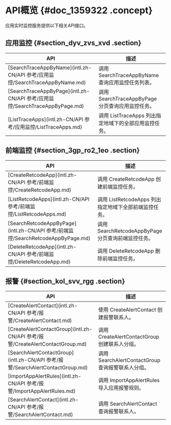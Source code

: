 # API概览 {#doc_1359322 .concept}

应用实时监控服务提供以下相关API接口。

## 应用监控 {#section_dyv_zvs_xvd .section}

|API|描述|
|---|--|
|[SearchTraceAppByName](intl.zh-CN/API 参考/应用监控/SearchTraceAppByName.md)|调用 SearchTraceAppByName 查询应用监控任务列表。|
|[SearchTraceAppByPage](intl.zh-CN/API 参考/应用监控/SearchTraceAppByPage.md)|调用 SearchTraceAppByPage 分页查询应用监控任务。|
|[ListTraceApps](intl.zh-CN/API 参考/应用监控/ListTraceApps.md)|调用 ListTraceApps 列出指定地域下的全部应用监控任务。|

## 前端监控 {#section_3gp_ro2_1eo .section}

|API|描述|
|---|--|
|[CreateRetcodeApp](intl.zh-CN/API 参考/前端监控/CreateRetcodeApp.md)|调用 CreateRetcodeApp 创建前端监控任务。|
|[ListRetcodeApps](intl.zh-CN/API 参考/前端监控/ListRetcodeApps.md)|调用 ListRetcodeApps 列出指定地域下全部前端监控任务。|
|[SearchRetcodeAppByPage](intl.zh-CN/API 参考/前端监控/SearchRetcodeAppByPage.md)|调用 SearchRetcodeAppByPage 分页查询前端监控任务。|
|[DeleteRetcodeApp](intl.zh-CN/API 参考/前端监控/DeleteRetcodeApp.md)|调用 DeleteRetcodeApp 删除前端监控任务。|

## 报警 {#section_kol_svv_rgg .section}

|API|描述|
|---|--|
|[CreateAlertContact](intl.zh-CN/API 参考/报警/CreateAlertContact.md)|使用 CreateAlertContact 创建报警联系人。|
|[CreateAlertContactGroup](intl.zh-CN/API 参考/报警/CreateAlertContactGroup.md)|调用 CreateAlertContactGroup 创建联系人分组。|
|[SearchAlertContactGroup](intl.zh-CN/API 参考/报警/SearchAlertContactGroup.md)|调用 SearchAlertContactGroup 查询报警联系人分组。|
|[ImportAppAlertRules](intl.zh-CN/API 参考/报警/ImportAppAlertRules.md)|调用 ImportAppAlertRules 导入应用报警规则。|
|[SearchAlertContact](intl.zh-CN/API 参考/报警/SearchAlertContact.md)|调用 SearchAlertContact 查询报警联系人。|

